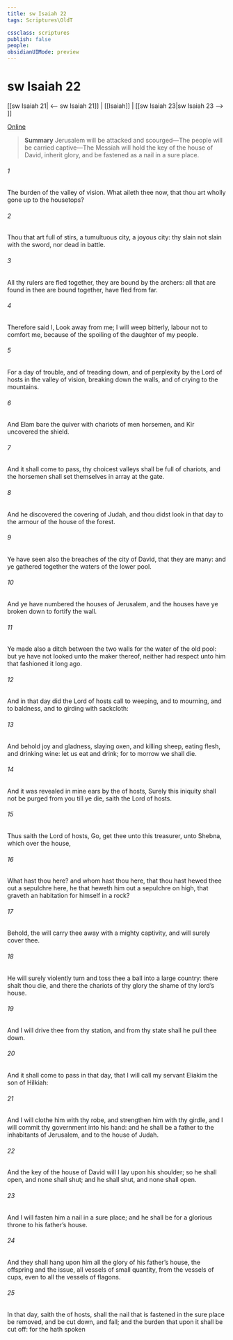 ```yaml
---
title: sw Isaiah 22
tags: Scriptures\OldT

cssclass: scriptures
publish: false
people:
obsidianUIMode: preview
---
```


# sw Isaiah 22
[[sw Isaiah 21| <-- sw Isaiah 21]] | [[Isaiah]] | [[sw Isaiah 23|sw Isaiah 23 --> ]]

[Online](https://churchofjesuschrist.org/study/scriptures/ot/isa/22?lang=eng)

> __Summary__
Jerusalem will be attacked and scourged—The people will be carried captive—The Messiah will hold the key of the house of David, inherit glory, and be fastened as a nail in a sure place.

###### 1 
The burden of the valley of vision. What aileth thee now, that thou art wholly gone up to the housetops?

###### 2 
Thou that art full of stirs, a tumultuous city, a joyous city: thy slain  not slain with the sword, nor dead in battle.

###### 3 
All thy rulers are fled together, they are bound by the archers: all that are found in thee are bound together,  have fled from far.

###### 4 
Therefore said I, Look away from me; I will weep bitterly, labour not to comfort me, because of the spoiling of the daughter of my people.

###### 5 
For  a day of trouble, and of treading down, and of perplexity by the Lord  of hosts in the valley of vision, breaking down the walls, and of crying to the mountains.

###### 6 
And Elam bare the quiver with chariots of men  horsemen, and Kir uncovered the shield.

###### 7 
And it shall come to pass,  thy choicest valleys shall be full of chariots, and the horsemen shall set themselves in array at the gate.

###### 8 
And he discovered the covering of Judah, and thou didst look in that day to the armour of the house of the forest.

###### 9 
Ye have seen also the breaches of the city of David, that they are many: and ye gathered together the waters of the lower pool.

###### 10 
And ye have numbered the houses of Jerusalem, and the houses have ye broken down to fortify the wall.

###### 11 
Ye made also a ditch between the two walls for the water of the old pool: but ye have not looked unto the maker thereof, neither had respect unto him that fashioned it long ago.

###### 12 
And in that day did the Lord  of hosts call to weeping, and to mourning, and to baldness, and to girding with sackcloth:

###### 13 
And behold joy and gladness, slaying oxen, and killing sheep, eating flesh, and drinking wine: let us eat and drink; for to morrow we shall die.

###### 14 
And it was revealed in mine ears by the  of hosts, Surely this iniquity shall not be purged from you till ye die, saith the Lord  of hosts.

###### 15 
Thus saith the Lord  of hosts, Go, get thee unto this treasurer,  unto Shebna, which  over the house, 

###### 16 
What hast thou here? and whom hast thou here, that thou hast hewed thee out a sepulchre here,  he that heweth him out a sepulchre on high,  that graveth an habitation for himself in a rock?

###### 17 
Behold, the  will carry thee away with a mighty captivity, and will surely cover thee.

###### 18 
He will surely violently turn and toss thee  a ball into a large country: there shalt thou die, and there the chariots of thy glory  the shame of thy lord’s house.

###### 19 
And I will drive thee from thy station, and from thy state shall he pull thee down.

###### 20 
And it shall come to pass in that day, that I will call my servant Eliakim the son of Hilkiah:

###### 21 
And I will clothe him with thy robe, and strengthen him with thy girdle, and I will commit thy government into his hand: and he shall be a father to the inhabitants of Jerusalem, and to the house of Judah.

###### 22 
And the key of the house of David will I lay upon his shoulder; so he shall open, and none shall shut; and he shall shut, and none shall open.

###### 23 
And I will fasten him  a nail in a sure place; and he shall be for a glorious throne to his father’s house.

###### 24 
And they shall hang upon him all the glory of his father’s house, the offspring and the issue, all vessels of small quantity, from the vessels of cups, even to all the vessels of flagons.

###### 25 
In that day, saith the  of hosts, shall the nail that is fastened in the sure place be removed, and be cut down, and fall; and the burden that  upon it shall be cut off: for the  hath spoken 

